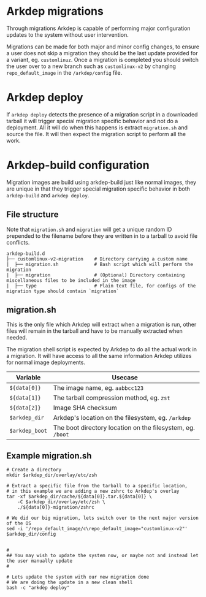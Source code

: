 # Arkdep migrations

Through migrations Arkdep is capable of performing major configuration updates to the system without user intervention.

Migrations can be made for both major and minor config changes, to ensure a user does not skip a migration they should be the last update provided for a variant, eg. `customlinuz`. Once a migration is completed you should switch the user over to a new branch such as `customlinux-v2` by changing `repo_default_image` in the `/arkdep/config` file.

# Arkdep deploy

If `arkdep deploy` detects the presence of a migration script in a downloaded tarball it will trigger special migration specific behavior and not do a deployment. All it will do when this happens is extract `migration.sh` and source the file. It will then expect the migration script to perform all the work.

# Arkdep-build configuration

Migration images are build using arkdep-build just like normal images, they are unique in that they trigger special migration specific behavior in both `arkdep-build` and `arkdep deploy`.

## File structure

Note that `migration.sh` and `migration` will get a unique random ID prepended to the filename before they are written in to a tarball to avoid file conflicts.

```text
arkdep-build.d
├── customlinux-v2-migration	# Directory carrying a custom name
|  ├── migration.sh             # Bash script which will perform the migration
|  ├── migration                # (Optional) Directory containing miscellaneous files to be included in the image
|  ├── type         	        # Plain text file, for configs of the migration type should contain `migration`
```

## migration.sh

This is the only file which Arkdep will extract when a migration is run, other files will remain in the tarball and have to be manually extracted when needed.

The migration shell script is expected by Arkdep to do all the actual work in a migration. It will have access to all the same information Arkdep utilizes for normal image deployments.

| Variable | Usecase |
| --- | --- |
| `${data[0]}` | The image name, eg. `aabbcc123` |
| `${data[1]}` | The tarball compression method, eg. `zst` |
| `${data[2]}` | Image SHA checksum |
| `$arkdep_dir` | Arkdep's location on the filesystem, eg. `/arkdep` |
| `$arkdep_boot` | The boot directory location on the filesystem, eg. `/boot` |

## Example migration.sh

```console
# Create a directory
mkdir $arkdep_dir/overlay/etc/zsh

# Extract a specific file from the tarball to a specific location,
# in this example we are adding a new zshrc to Arkdep's overlay
tar -xf $arkdep_dir/cache/${data[0]}.tar.${data[0]} \
    -C $arkdep_dir/overlay/etc/zsh \
    ./${data[0]}-migration/zshrc

# We did our big migration, lets switch over to the next major version of the OS
sed -i '/repo_default_image/c\repo_default_image="customlinux-v2"' $arkdep_dir/config


#
## You may wish to update the system now, or maybe not and instead let the user manually update
#

# Lets update the system with our new migration done
# We are doing the update in a new clean shell
bash -c "arkdep deploy"
```
